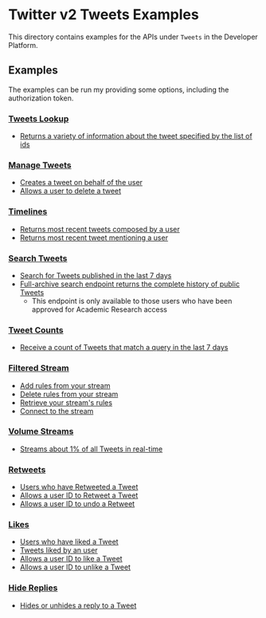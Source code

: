 # Twitter v2 Tweets Examples
This directory contains examples for the APIs under `Tweets` in the Developer Platform.

## Examples
The examples can be run my providing some options, including the authorization token.

### [Tweets Lookup](https://developer.twitter.com/en/docs/twitter-api/tweets/lookup/introduction)

* [Returns a variety of information about the tweet specified by the list of ids](./lookup/tweet-lookup)

### [Manage Tweets](https://developer.twitter.com/en/docs/twitter-api/tweets/manage-tweets/introduction)

* [Creates a tweet on behalf of the user](./manage/tweet-create)
* [Allows a user to delete a tweet](./manage/tweet-delete)

### [Timelines](https://developer.twitter.com/en/docs/twitter-api/tweets/timelines/introduction)

* [Returns most recent tweets composed by a user](./timeline/user-tweet-timeline)
* [Returns most recent tweet mentioning a user](./timeline/user-mention-timeline)

### [Search Tweets](https://developer.twitter.com/en/docs/twitter-api/tweets/search/introduction)

* [Search for Tweets published in the last 7 days](./search/tweet-recent-search)
* [Full-archive search endpoint returns the complete history of public Tweets](./search/tweet-search-all)
    * This endpoint is only available to those users who have been approved for Academic Research access

### [Tweet Counts](https://developer.twitter.com/en/docs/twitter-api/tweets/counts/introduction)

* [Receive a count of Tweets that match a query in the last 7 days](./counts/tweet-recent-counts)

### [Filtered Stream](https://developer.twitter.com/en/docs/twitter-api/tweets/filtered-stream/introduction)

* [Add rules from your stream](./filtered-stream/tweet-search-stream-add-rule)
* [Delete rules from your stream](./filtered-stream/tweet-search-stream-delete-rules)
* [Retrieve your stream's rules](./filtered-stream/tweet-search-stream-rules)
* [Connect to the stream](./filtered-stream/tweet-search-stream)

### [Volume Streams](https://developer.twitter.com/en/docs/twitter-api/tweets/volume-streams/introduction)

* [Streams about 1% of all Tweets in real-time](./volume-stream/tweet-sample-stream)

### [Retweets](https://developer.twitter.com/en/docs/twitter-api/tweets/retweets/introduction)

* [Users who have Retweeted a Tweet](./retweets/user-retweet-lookup)
* [Allows a user ID to Retweet a Tweet](./retweets/user-retweet)
* [Allows a user ID to undo a Retweet](./retweets/user-delete-retweet)

### [Likes](https://developer.twitter.com/en/docs/twitter-api/tweets/likes/introduction)

* [Users who have liked a Tweet](./likes/user-likes-lookup)
* [Tweets liked by an user](./likes/tweet-likes-lookup)
* [Allows a user ID to like a Tweet](./likes/user-like-tweet)
* [Allows a user ID to unlike a Tweet](./likes/user-unlike-tweet)

### [Hide Replies](https://developer.twitter.com/en/docs/twitter-api/tweets/hide-replies/introduction)

* [Hides or unhides a reply to a Tweet](./hide-replies/tweet-hide-replies)
